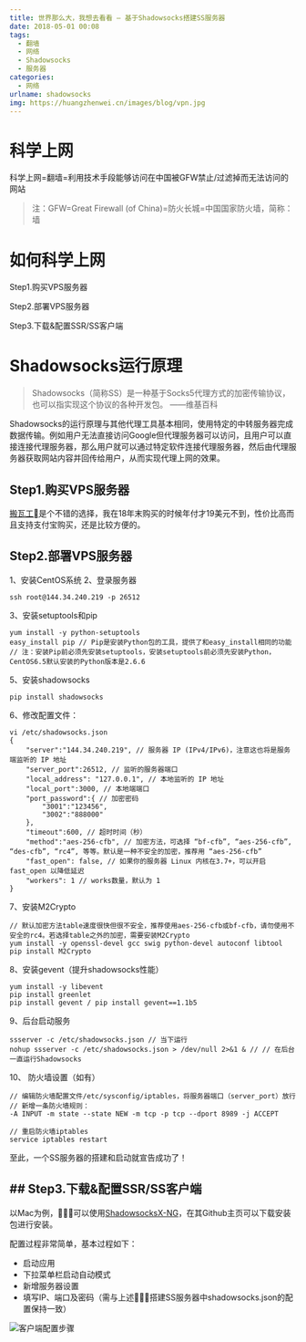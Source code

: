 ```yaml
---
title: 世界那么大，我想去看看 — 基于Shadowsocks搭建SS服务器
date: 2018-05-01 00:08
tags:
  - 翻墙
  - 网络
  - Shadowsocks
  - 服务器
categories:
  - 网络
urlname: shadowsocks
img: https://huangzhenwei.cn/images/blog/vpn.jpg
---
```


# 科学上网
科学上网=翻墙=利用技术手段能够访问在中国被GFW禁止/过滤掉而无法访问的网站
> 注：GFW=Great Firewall (of China)=防火长城=中国国家防火墙，简称：墙

# 如何科学上网

Step1.购买VPS服务器

Step2.部署VPS服务器

Step3.下载&配置SSR/SS客户端

# Shadowsocks运行原理
> Shadowsocks（简称SS）是一种基于Socks5代理方式的加密传输协议，也可以指实现这个协议的各种开发包。 ——维基百科

Shadowsocks的运行原理与其他代理工具基本相同，使用特定的中转服务器完成数据传输。例如用户无法直接访问Google但代理服务器可以访问，且用户可以直接连接代理服务器，那么用户就可以通过特定软件连接代理服务器，然后由代理服务器获取网站内容并回传给用户，从而实现代理上网的效果。

## Step1.购买VPS服务器

[搬瓦工](https://bwh88.net)是个不错的选择，我在18年末购买的时候年付才19美元不到，性价比高而且支持支付宝购买，还是比较方便的。

## Step2.部署VPS服务器

1、安装CentOS系统
2、登录服务器 
```
ssh root@144.34.240.219 -p 26512
```
3、安装setuptools和pip
```
yum install -y python-setuptools
easy_install pip // Pip是安装Python包的工具，提供了和easy_install相同的功能
// 注：安装Pip前必须先安装setuptools，安装setuptools前必须先安装Python，CentOS6.5默认安装的Python版本是2.6.6
```

5、安装shadowsocks
```
pip install shadowsocks
```
6、修改配置文件：
```
vi /etc/shadowsocks.json
{
    "server":"144.34.240.219", // 服务器 IP (IPv4/IPv6)，注意这也将是服务端监听的 IP 地址
    "server_port":26512, // 监听的服务器端口
    "local_address": "127.0.0.1", // 本地监听的 IP 地址
    "local_port":3000, // 本地端端口
    "port_password":{ // 加密密码
        "3001":"123456",
        "3002":"888000"
    },
    "timeout":600, // 超时时间（秒）
    "method":"aes-256-cfb", // 加密方法，可选择 “bf-cfb”, “aes-256-cfb”, “des-cfb”, “rc4”, 等等。默认是一种不安全的加密，推荐用 “aes-256-cfb”
    "fast_open": false, // 如果你的服务器 Linux 内核在3.7+，可以开启 fast_open 以降低延迟
    "workers": 1 // works数量，默认为 1
}
```
7、安装M2Crypto 
```
// 默认加密方法table速度很快但很不安全，推荐使用aes-256-cfb或bf-cfb，请勿使用不安全的rc4。若选择table之外的加密，需要安装M2Crypto
yum install -y openssl-devel gcc swig python-devel autoconf libtool
pip install M2Crypto
```
8、安装gevent（提升shadowsocks性能）
```
yum install -y libevent
pip install greenlet
pip install gevent / pip install gevent==1.1b5
```
9、后台启动服务
```
ssserver -c /etc/shadowsocks.json // 当下运行
nohup ssserver -c /etc/shadowsocks.json > /dev/null 2>&1 & // // 在后台一直运行Shadowsocks
```
10、 防火墙设置（如有）
```
// 编辑防火墙配置文件/etc/sysconfig/iptables，将服务器端口（server_port）放行
// 新增一条防火墙规则：
-A INPUT -m state --state NEW -m tcp -p tcp --dport 8989 -j ACCEPT

// 重启防火墙iptables
service iptables restart
```

至此，一个SS服务器的搭建和启动就宣告成功了！

## ## Step3.下载&配置SSR/SS客户端

以Mac为例，可以使用[ShadowsocksX-NG](https://github.com/shadowsocksr-backup/ShadowsocksX-NG/releases)，在其Github主页可以下载安装包进行安装。

配置过程非常简单，基本过程如下：
* 启动应用
* 下拉菜单栏启动自动模式
* 新增服务器设置
* 填写IP、端口及密码（需与上述搭建SS服务器中shadowsocks.json的配置保持一致）

![客户端配置步骤](https://huangzhenwei.cn/images/blog/shadowsocks-client.png '客户端配置步骤')
